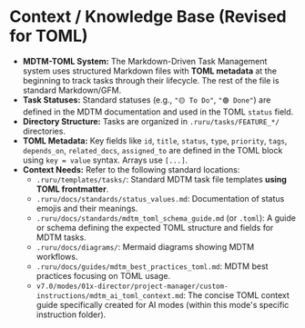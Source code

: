 # Context / Knowledge Base (Revised for TOML)

*   **MDTM-TOML System:** The Markdown-Driven Task Management system uses structured Markdown files with **TOML metadata** at the beginning to track tasks through their lifecycle. The rest of the file is standard Markdown/GFM.
*   **Task Statuses:** Standard statuses (e.g., `"🟡 To Do"`, `"🟢 Done"`) are defined in the MDTM documentation and used in the TOML `status` field.
*   **Directory Structure:** Tasks are organized in `.ruru/tasks/FEATURE_*/` directories.
*   **TOML Metadata:** Key fields like `id`, `title`, `status`, `type`, `priority`, `tags`, `depends_on`, `related_docs`, `assigned_to` are defined in the TOML block using `key = value` syntax. Arrays use `[...]`.
*   **Context Needs:** Refer to the following standard locations:
    *   `.ruru/templates/tasks/`: Standard MDTM task file templates **using TOML frontmatter**.
    *   `.ruru/docs/standards/status_values.md`: Documentation of status emojis and their meanings.
    *   `.ruru/docs/standards/mdtm_toml_schema_guide.md` (or `.toml`): A guide or schema defining the expected TOML structure and fields for MDTM tasks.
    *   `.ruru/docs/diagrams/`: Mermaid diagrams showing MDTM workflows.
    *   `.ruru/docs/guides/mdtm_best_practices_toml.md`: MDTM best practices focusing on TOML usage.
    *   `v7.0/modes/01x-director/project-manager/custom-instructions/mdtm_ai_toml_context.md`: The concise TOML context guide specifically created for AI modes (within this mode's specific instruction folder).
